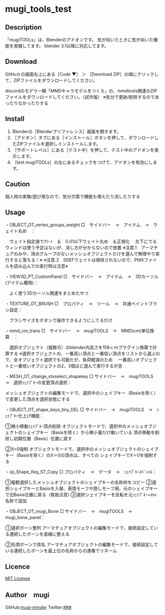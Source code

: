 # mugi_tools_test


## Description

「mugiTOOLs」は、Blenderのアドオンです。
気が向いたときに気が向いた機能を実験してます。
blender 3.1以降に対応してます。



## Download
GitHuｂの画面右上にある［Code ▼］ ＞ ［Dwonload ZIP］の順にクリックして、ZIPファイルをダウンロードしてください。

discordのモデラー鯖「MMDキャラモデルをつくろ」の、mmdtools関連のZIPファイルをダウンロードしてください。（試作版）
※気分で更新/削除するのであったりなかったりする


## Install

1. Blenderの［Blenderプリファレンス］画面を開きます。
2. ［アドオン］タブにある［インストール］ボタンを押して、ダウンロードしたZIPファイルを選択しインストールします。
3. ［サポートレベル］にある［テスト中］を押して、テスト中のアドオンを表示します。
4. ［test mugiTOOLs］の左にあるチェックをつけて、アドオンを有効にします。


## Caution
個人用の実験/遊び用なので、気分次第で機能も増えたり消したりする

## Usage

・OBJECT_OT_vertex_groups_weight
□　サイドバー　→　アイテム　→　ウェイト丸め　：

　ウェイト指定値でｸﾘｰﾝ　＆　0.01以下ウェイト丸め　＆正規化
　左下にでるウィンドは使う予定はないが、消し方が分からないので放置
※注意.1　アーマチュアのみや、頂点グループのないメッシュオブジェクトだけを選んで無理やり実行すると落ちる！※
※注意.2　SDEFウェイトは保持されないので、PMXファイルを読み込んでの実行時は注意※


・VIEW3D_PT_CustomPanel
□　サイドバー　→　アイテム　→　3Dカーソル(アイテム欄用)：

　よく使う3Dカーソル関連をまとめたやつ



・TEXTURE_OT_BRUSH
□　プロパティ　→　ツール　→　共通ペイントブラシ設定：

　ブラシサイズをボタンで操作できるようにしてるだけ


・mmd_cm_trans
□　サイドバー　→　mugiTOOLS　→　MMD(cm)単位換算　：

　選択オブジェクト（複数可）のblender内高さを158ｃｍプラグイン換算で計算する
※選択オブジェクトの、一番高い頂点と一番低い頂点をリストから選ぶので、全オブジェクト選択でも可能だが、負荷軽減のため
　一番高いオブジェクトと一番低いオブジェクトの2、3個ほど選んで実行するが吉



・MESH_OT_change_vtxselect_shapekey
□ サイドバー　→　mugiTOOLS　→　選択ｼｪｲﾌﾟｷｰの変更頂点選択：

メッシュオブジェクトの編集モードで、選択中のシェイプキー（Basisを除く）で変更した頂点を選択状態にする



・OBJECT_OT_shape_keys_tiny_DEL
□ サイドバー　→　mugiTOOLS　→　ｼｪｲﾌﾟｷｰ仕上げ機能：

①微小移動ｼｪｲﾌﾟｷｰ頂点削除
オブジェクトモードで、選択中のメッシュオブジェクトのシェイプキー（Basisを除く）から微小量だけ動いている
頂点移動を削除し初期位置（Basis）位置に戻す

②X=0強制
オブジェクトモードで、選択中のメッシュオブジェクトのシェイプキー（Basisを除く）のX＝0の頂点は、すべての
シェイプキーでX＝0を強制する

・oji_Shape_Key_ST_Copy
□ プロパティ　→　データ　→　ｼｪｲﾌﾟｷｰｽﾍﾟｼｬﾙ：

①複数選択したメッシュオブジェクトのシェイプキーの名称枠をコピー
②選択シェイプキーとBasisを入替、表情モーフや隠しモーフ用。元のシェイプキーで旧Basis位置に戻る（取扱注意)
③選択シェイプキーを反転を元ｼｪｲﾌﾟｷｰ+inv名称で追加

・OBJECT_OT_mugi_Bone
□ サイドバー　→　mugiTOOLS　→　mugi_bone_panel：

①選択ボーン整列
アーマチュアオブジェクトの編集モードで、接続設定している連続したボーンを直線に整える

②先頭ボーンで改名
アーマチュアオブジェクトの編集モードで、接続設定している連続したボーンを最上位の名称からの連番でリネーム



## Licence

[MIT License](./LICENCE)

## Author　mugi

GitHub:[mugi-mmder](https://github.com/mugi-mmder) 
Twitter:[###](https://twitter.com/####)
